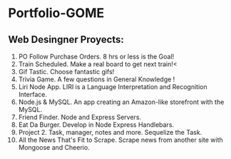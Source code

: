 # Portfolio-GOME

## Web Desingner Proyects:

1. PO Follow Purchase Orders. 8 hrs or less is the Goal!
1. Train Scheduled. Make a real board to get next train!<
1. Gif Tastic. Choose fantastic gifs!
1. Trivia Game. A few questions in General Knowledge !
1. Liri Node App. LIRI is a Language Interpretation and Recognition Interface.
1. Node.js & MySQL. An app creating an Amazon-like storefront with the MySQL.
1. Friend Finder. Node and Express Servers.
1. Eat Da Burger. Develop in Node Express Handlebars.
1. Project 2. Task, manager, notes and more. Sequelize the Task.
1. All the News That's Fit to Scrape. Scrape news from another site with Mongoose and Cheerio.